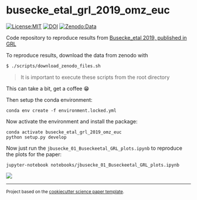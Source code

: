 busecke_etal_grl_2019_omz_euc
==============================
[![License:MIT](https://img.shields.io/badge/License-MIT-lightgray.svg?style=flt-square)](https://opensource.org/licenses/MIT)
[![DOI](https://zenodo.org/badge/182862122.svg)](https://zenodo.org/badge/latestdoi/182862122)
[![Zenodo:Data](https://img.shields.io/badge/Zenodo:Data-10.5281/zenodo.2648855-blue.svg)](https://zenodo.org/record/2648855)

Code repository to reproduce results from [Busecke_etal 2019, published in GRL](https://agupubs.onlinelibrary.wiley.com/doi/full/10.1029/2019GL082692)

To reproduce results, download the data from zenodo with

```bash
$ ./scripts/download_zenodo_files.sh
```
> It is important to execute these scripts from the root directory

This can take a bit, get a coffee :grin:

Then setup the conda environment:
```
conda env create -f environment.locked.yml
```

Now activate the environment and install the package:
```
conda activate busecke_etal_grl_2019_omz_euc
python setup.py develop
```
Now just run the `jbusecke_01_Buseckeetal_GRL_plots.ipynb` to reproduce the plots for the paper:
```
jupyter-notebook notebooks/jbusecke_01_Buseckeetal_GRL_plots.ipynb
```
![](https://media.giphy.com/media/xUPJPjsFBsDE59hV4Y/giphy.gif)

--------

<p><small>Project based on the <a target="_blank" href="https://github.com/jbusecke/cookiecutter-science-paper">cookiecutter science paper template</a>.</small></p>
